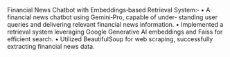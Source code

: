 Financial News Chatbot with Embeddings‐based Retrieval System:‐
• A financial news chatbot using Gemini‐Pro, capable of under‐
standing user queries and delivering relevant financial news information.
• Implemented a retrieval system leveraging Google Generative AI embeddings and Faiss for efficient search.
• Utilized BeautifulSoup for web scraping, successfully extracting financial news data.
